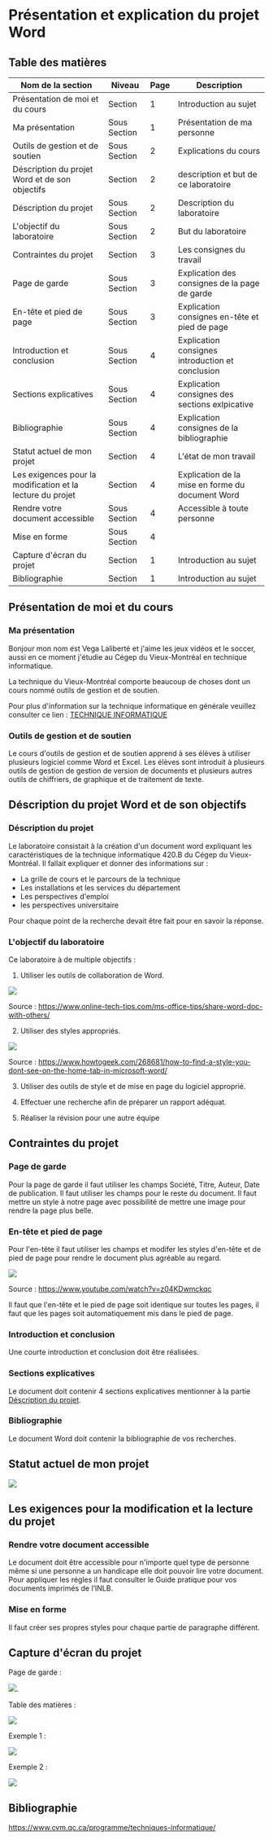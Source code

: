 # Présentation et explication du projet Word
## Table des matières
|Nom de la section|Niveau|Page|Description|
|---------|--------|--------|-------------|
Présentation de moi et du cours|Section|1|Introduction au sujet|
Ma présentation|Sous Section|1|Présentation de ma personne|
Outils de gestion et de soutien|Sous Section|2|Explications du cours|
Déscription du projet Word et de son objectifs|Section|2|description et but de ce laboratoire|
Déscription du projet|Sous Section|2|Description du laboratoire|
L'objectif du laboratoire |Sous Section|2|But du laboratoire|
Contraintes du projet|Section|3|Les consignes du travail|
Page de garde|Sous Section|3|Explication des consignes de la page de garde|
En-tête et pied de page|Sous Section|3|Explication consignes en-tête et pied de page|
Introduction et conclusion|Sous Section|4|Explication consignes introduction et conclusion|
Sections explicatives|Sous Section|4|Explication consignes des sections exlpicative|
Bibliographie|Sous Section|4|Explication consignes de la bibliographie|
Statut actuel de mon projet|Section|4|L'état de mon travail|
Les exigences pour la modification et la lecture du projet|Section|4|Explication de la mise en forme du document Word|
Rendre votre document accessible|Sous Section|4|Accessible à toute personne|
Mise en forme|Sous Section|4||
Capture d'écran du projet|Section|1|Introduction au sujet|
Bibliographie|Section|1|Introduction au sujet|

## Présentation de moi et du cours
### Ma présentation

Bonjour mon nom est Vega Laliberté et j'aime les jeux vidéos et le soccer, aussi en ce moment j'étudie au Cégep du Vieux-Montréal en technique informatique.

La technique du Vieux-Montréal comporte beaucoup de choses dont un cours nommé  outils de gestion et de soutien.

Pour plus d'information sur la technique informatique en générale veuillez consulter ce lien : [TECHNIQUE INFORMATIQUE](https://www.cvm.qc.ca/programme/techniques-informatique/)  

### Outils de gestion et de soutien 

Le cours d'outils de gestion et de soutien apprend à ses élèves à utiliser plusieurs logiciel comme Word et Excel. Les élèves sont introduit à plusieurs outils de gestion de gestion de version de documents et plusieurs autres outils de chiffriers, de graphique et de traitement de texte.

## Déscription du projet Word et de son objectifs
### Déscription du projet
Le laboratoire consistait à la création d'un document word expliquant les caractéristiques de la technique informatique 420.B du Cégep du Vieux-Montréal. Il fallait expliquer et donner des informations sur :
* La grille de cours et le parcours de la technique 
* Les installations et les services du département 
* Les perspectives d'emploi 
* les perspectives universitaire

Pour chaque point de la recherche devait être fait pour en savoir la réponse.

### L'objectif du laboratoire 
Ce laboratoire à de multiple objectifs :
1. Utiliser les outils de collaboration de Word.

![](https://www.online-tech-tips.com/wp-content/uploads/2011/02/word-share-button.png)

Source : https://www.online-tech-tips.com/ms-office-tips/share-word-doc-with-others/

2. Utiliser des styles appropriés.

![](https://www.howtogeek.com/wp-content/uploads/2016/08/00_lead_image_styles_on_home_tab_and_styles_pane.png?height=200p&trim=2,2,2,2)
 
Source : https://www.howtogeek.com/268681/how-to-find-a-style-you-dont-see-on-the-home-tab-in-microsoft-word/

3. Utiliser des outils de style et de mise en page du logiciel approprié.

4. Effectuer une recherche afin de préparer un rapport adéquat.

5. Réaliser la révision pour une autre équipe

## Contraintes du projet
### Page de garde
Pour la page de garde il faut utiliser les champs Société, Titre, Auteur, Date de publication. Il faut utiliser les champs pour le reste du document. Il faut mettre un style à notre page avec possibilité de mettre une image pour rendre la page plus belle.

### En-tête et pied de page 
Pour l'en-tête il faut utiliser les champs et modifer les styles d'en-tête et de pied de page pour rendre le document plus agréable au regard.

 ![](https://i.ytimg.com/vi/z04KDwmckqc/maxresdefault.jpg)

 Source : https://www.youtube.com/watch?v=z04KDwmckqc

 Il faut que l'en-tête et le pied de page soit identique sur toutes les pages, il faut que les pages soit automatiquement mis dans le pied de page. 

 ### Introduction et conclusion
Une courte introduction et conclusion doit être réalisées.

### Sections explicatives
Le document doit contenir 4 sections explicatives mentionner à la partie [Déscription du projet](#déscription-du-projet).

### Bibliographie
Le document Word doit contenir la bibliographie de vos recherches. 

## Statut actuel de mon projet 
 ![](https://img.shields.io/badge/Laboratoire-Terminer-brightgreen)

## Les exigences pour la modification et la lecture du projet 
### Rendre votre document accessible
Le document doit être accessible pour n'importe quel type de personne même si une personne a un handicape elle doit pouvoir lire votre document. Pour appliquer les régles il faut consulter le Guide pratique pour vos documents imprimés de l’INLB.

### Mise en forme 
Il faut créer ses propres styles pour chaque partie de paragraphe différent. 

## Capture d'écran du projet 
Page de garde :

![](C:\Users\vegal\Downloads\Page-de-garde.png).

Table des matières : 

![](C:\Users\vegal\Downloads\Table-des-matières.png)

Exemple 1 :

![]("C:\Users\vegal\Downloads\EXEMPLE1.png")

Exemple 2 : 

![]("C:\Users\vegal\Downloads\Exemple2.png")

## Bibliographie
https://www.cvm.qc.ca/programme/techniques-informatique/